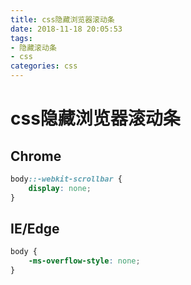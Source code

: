 ```yaml
---
title: css隐藏浏览器滚动条
date: 2018-11-18 20:05:53
tags: 
- 隐藏滚动条
- css
categories: css
---
```

# css隐藏浏览器滚动条

## Chrome

```css
body::-webkit-scrollbar {
    display: none;
}
```

## IE/Edge

```css
body {
    -ms-overflow-style: none;
}
```